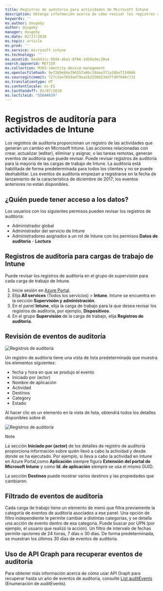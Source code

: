 ```yaml
---
title: Registros de auditoría para actividades de Microsoft Intune
description: Obtenga información acerca de cómo revisar los registros de auditoría que registran las actividades de Microsoft Intune.
keywords: ''
ms.author: dougeby
author: dougeby
manager: dougeby
ms.date: 02/27/2018
ms.topic: article
ms.prod: ''
ms.service: microsoft-intune
ms.technology: ''
ms.assetid: 6ee841cc-5694-4ba1-8f66-1d58edec30a4
search.appverid: MET150
ms.collection: M365-identity-device-management
ms.openlocfilehash: 9e7269eb6e396557a6bc19daa371a10be7154866
ms.sourcegitcommit: 727c3ae7659ad79ea162250d234d7730f840c731
ms.translationtype: HT
ms.contentlocale: es-ES
ms.lasthandoff: 02/07/2019
ms.locfileid: "55844639"
---
```

# <a name="audit-logs-for-intune-activities"></a>Registros de auditoría para actividades de Intune
Los registros de auditoría proporcionan un registro de las actividades que generan un cambio en Microsoft Intune. Las acciones relacionadas con crear, actualizar (editar), eliminar y asignar, o las tareas remotas, generan eventos de auditoría que puede revisar. Puede revisar registros de auditoría para la mayoría de las cargas de trabajo de Intune. La auditoría está habilitada de forma predeterminada para todos los clientes y no se puede deshabilitar. Los eventos de auditoría empiezan a registrarse en la fecha de lanzamiento de la característica de diciembre de 2017; los eventos anteriores no están disponibles.

## <a name="who-can-access-the-data"></a>¿Quién puede tener acceso a los datos?
Los usuarios con los siguientes permisos pueden revisar los registros de auditoría:
- Administrador global
- Administrador del servicio de Intune
- Administradores asignados a un rol de Intune con los permisos **Datos de auditoría** - **Lectura**

## <a name="audit-logs-for-intune-workloads"></a>Registros de auditoría para cargas de trabajo de Intune
Puede revisar los registros de auditoría en el grupo de supervisión para cada carga de trabajo de Intune.  
1. Inicie sesión en [Azure Portal](https://portal.azure.com).
2. Elija **All services** (Todos los servicios)  > **Intune**. Intune se encuentra en la sección **Supervisión y administración**.
3. En el panel **Intune**, elija la carga de trabajo para la que desea revisar los registros de auditoría, por ejemplo, **Dispositivos**.
4. En el grupo **Supervisión** de la carga de trabajo, elija **Registros de auditoría**.

## <a name="review-audit-events"></a>Revisión de eventos de auditoría
![Registros de auditoría](./media/monitor-audit-logs.png "Registros de auditoría")

Un registro de auditoría tiene una vista de lista predeterminada que muestra los elementos siguientes:    

- fecha y hora en que se produjo el evento
- Iniciado por (actor)
- Nombre de aplicación
- Actividad
- Destinos
- Category
- Estado

Al hacer clic en un elemento en la vista de lista, obtendrá todos los detalles disponibles sobre él.

![Registros de auditoría](./media/monitor-audit-log-detail.png "Registros de auditoría")

> [!Note]    
> La sección **Iniciado por (actor)** de los detalles de registro de auditoría proporciona información sobre quién llevó a cabo la actividad y desde donde se ha ejecutado. Por ejemplo, si lleva a cabo la actividad en Intune en Azure Portal,como **Aplicación** siempre figura **Extensión del portal de Microsoft Intune** y como **Id. de aplicación** siempre se usa el mismo GUID. 
>    
> La sección **Destinos** puede mostrar varios destinos y las propiedades que cambiaron.  


## <a name="filter-audit-events"></a>Filtrado de eventos de auditoría
Cada carga de trabajo tiene un elemento de menú que filtra previamente la categoría de eventos de auditoría asociados a ese panel. Una opción de filtro independiente le permite cambiar a distintas categorías, y se detalla una acción de evento dentro de esa categoría. Puede buscar por UPN (por ejemplo, el usuario que realizó la acción). Un filtro de intervalo de fechas permite opciones de 24 horas, 7 días o 30 días. De forma predeterminada, se muestran los últimos 30 días de eventos de auditoría.

## <a name="use-graph-api-to-retrieve-audit-events"></a>Uso de API Graph para recuperar eventos de auditoría
Para obtener más información acerca de cómo usar API Graph para recuperar hasta un año de eventos de auditoría, consulte [List auditEvents](https://developer.microsoft.com/en-us/graph/docs/api-reference/beta/api/intune_auditing_auditevent_list) (Enumeración de auditEvents).
